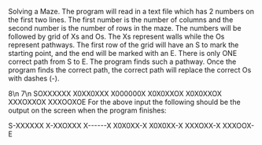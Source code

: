 Solving a Maze. The program will read in a text file which has 2 numbers on 
the first two lines. The first number is the number of columns and the 
second number is the number of rows in the maze. The numbers will be 
followed by grid of Xs and Os. The Xs represent walls while the Os 
represent pathways. The first row of the grid will have an S to mark the 
starting point, and the end will be marked with an E. There is only ONE 
correct path from S to E. The program finds such a pathway. Once the 
program finds the correct path, the correct path will replace the
correct Os with dashes (-).

  8\n
  7\n
  SOXXXXXX 
  X0XX0XXX 
  X000000X 
  X0X0XXOX 
  X0X0XXOX 
  XXXOXXOX 
  XXXOOXOE
  For the above input the following should be the output on the screen when 
  the program finishes:

  S-XXXXXX 
  X-XXOXXX 
  X------X 
  X0X0XX-X 
  X0X0XX-X 
  XXXOXX-X 
  XXXOOX-E

